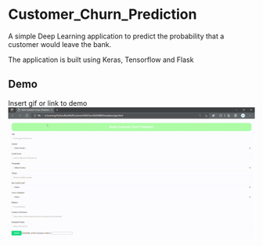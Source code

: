 # Customer_Churn_Prediction
A simple Deep Learning application to predict the probability that a customer would leave the bank. 

The application is built using Keras, Tensorflow and Flask


## Demo

Insert gif or link to demo
![](https://github.com/johnpaulvadakkumchery/Customer_Churn_Prediction/blob/main/Demo/demo.gif)

